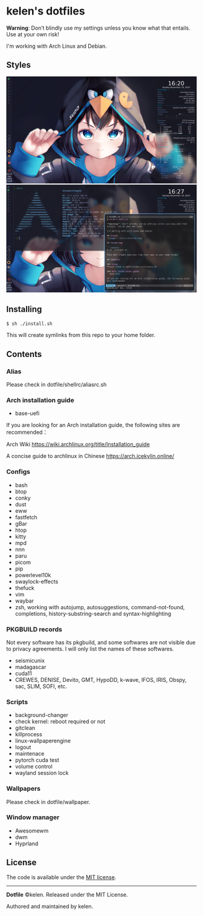 # kelen's dotfiles

**Warning**: Don’t blindly use my settings unless you know what that entails. Use at your own risk!

I'm working with Arch Linux and Debian.

## Styles
![image](./assets/desktop.png)
![image](./assets/window.png)

## Installing

```console
$ sh ./install.sh
```
This will create symlinks from this repo to your home folder.

## Contents

### Alias
Please check in dotfile/shellrc/aliasrc.sh

### Arch installation guide
- base-uefi

If you are looking for an Arch installation guide, the following sites are recommended：

Arch Wiki https://wiki.archlinux.org/title/Installation_guide

A concise guide to archlinux in Chinese https://arch.icekylin.online/

### Configs
- bash
- btop
- conky
- dust
- eww
- fastfetch
- gBar
- htop
- kitty
- mpd
- nnn
- paru
- picom
- pip
- powerlevel10k
- swaylock-effects
- thefuck
- vim
- waybar
- zsh, working with autojump, autosuggestions, command-not-found, completions, history-substring-search and syntax-highlighting

### PKGBUILD records
Not every software has its pkgbuild, and some softwares are not visible due to privacy agreements. I will only list the names of these softwares.
- seismicunix
- madagascar
- cuda11
- CREWES, DENISE, Devito, GMT, HypoDD, k-wave, IFOS, IRIS, Obspy, sac, SLIM, SOFI, etc. 

### Scripts
- background-changer
- check kernel: reboot required or not
- gitclean
- killprocess
- linux-wallpaperengine
- logout
- maintenace
- pytorch cuda test
- volume control
- wayland session lock

### Wallpapers
Please check in dotfile/wallpaper.

### Window manager
- Awesomewm
- dwm
- Hyprland

## License
The code is available under the [MIT license][license].

---
**Dotfile** ©kelen. Released under the MIT License.

Authored and maintained by kelen.

<!-- Link labels: -->
[license]: LICENSE
